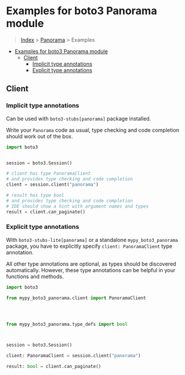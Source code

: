 <a id="examples-for-boto3-panorama-module"></a>

# Examples for boto3 Panorama module

> [Index](../README.md) > [Panorama](./README.md) > Examples

- [Examples for boto3 Panorama module](#examples-for-boto3-panorama-module)
  - [Client](#client)
    - [Implicit type annotations](#implicit-type-annotations)
    - [Explicit type annotations](#explicit-type-annotations)

<a id="client"></a>

## Client

<a id="implicit-type-annotations"></a>

### Implicit type annotations

Can be used with `boto3-stubs[panorama]` package installed.

Write your `Panorama` code as usual, type checking and code completion should
work out of the box.

```python
import boto3


session = boto3.Session()

# client has type PanoramaClient
# and provides type checking and code completion
client = session.client("panorama")

# result has type bool
# and provides type checking and code completion
# IDE should show a hint with argument names and types
result = client.can_paginate()
```

<a id="explicit-type-annotations"></a>

### Explicit type annotations

With `boto3-stubs-lite[panorama]` or a standalone `mypy_boto3_panorama`
package, you have to explicitly specify `client: PanoramaClient` type
annotation.

All other type annotations are optional, as types should be discovered
automatically. However, these type annotations can be helpful in your functions
and methods.

```python
import boto3

from mypy_boto3_panorama.client import PanoramaClient




from mypy_boto3_panorama.type_defs import bool



session = boto3.Session()

client: PanoramaClient = session.client("panorama")

result: bool = client.can_paginate()
```
